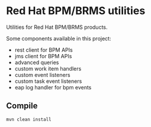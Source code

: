 # Red Hat BPM/BRMS utilities

Utilities for Red Hat BPM/BRMS products.

Some components available in this project:
 - rest client for BPM APIs
 - jms client for BPM APIs
 - advanced queries
 - custom work item handlers
 - custom event listeners
 - custom task event listeners
 - eap log handler for bpm events
 


## Compile

```bash
mvn clean install
```
